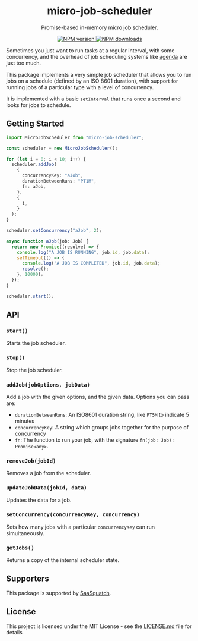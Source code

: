 <h1 align="center">micro-job-scheduler</h1>

<p align="center">Promise-based in-memory micro job scheduler.</p>

<p align="center">
  <a href="https://www.npmjs.com/package/micro-job-scheduler"><img src="https://img.shields.io/npm/v/micro-job-scheduler/latest.svg?style=flat-square" alt="NPM version" /> </a>
  <a href="https://www.npmjs.com/package/micro-job-scheduler"><img src="https://img.shields.io/npm/dm/micro-job-scheduler.svg?style=flat-square" alt="NPM downloads"/> </a>
</p>

Sometimes you just want to run tasks at a regular interval, with some concurrency, and the overhead of job scheduling
systems like [agenda](https://github.com/agenda/agenda) are just too much.

This package implements a very simple job scheduler that allows you to run jobs on a schedule (defined by an ISO 8601
duration), with support for running jobs of a particular type with a level of concurrency.

It is implemented with a basic `setInterval` that runs once a second and looks for jobs to schedule.

## Getting Started

```ts
import MicroJobScheduler from "micro-job-scheduler";

const scheduler = new MicroJobScheduler();

for (let i = 0; i < 10; i++) {
  scheduler.addJob(
    {
      concurrencyKey: "aJob",
      durationBetweenRuns: "PT1M",
      fn: aJob,
    },
    {
      i,
    }
  );
}

scheduler.setConcurrency("aJob", 2);

async function aJob(job: Job) {
  return new Promise((resolve) => {
    console.log("A JOB IS RUNNING", job.id, job.data);
    setTimeout(() => {
      console.log("A JOB IS COMPLETED", job.id, job.data);
      resolve();
    }, 10000);
  });
}

scheduler.start();
```

## API

### `start()`

Starts the job scheduler.

### `stop()`

Stop the job scheduler.

### `addJob(jobOptions, jobData)`

Add a job with the given options, and the given data. Options you can pass are:

- `durationBetweenRuns`: An ISO8601 duration string, like `PT5M` to indicate 5 minutes
- `concurrencyKey`: A string which groups jobs together for the purpose of concurrency
- `fn`: The function to run your job, with the signature `fn(job: Job): Promise<any>`.

### `removeJob(jobId)`

Removes a job from the scheduler.

### `updateJobData(jobId, data)`

Updates the data for a job.

### `setConcurrency(concurrencyKey, concurrency)`

Sets how many jobs with a particular `concurrencyKey` can run simultaneously.

### `getJobs()`

Returns a copy of the internal scheduler state.

## Supporters

This package is supported by [SaaSquatch](https://saasquatch.com).

## License

This project is licensed under the MIT License - see the [LICENSE.md](LICENSE.md) file for details
